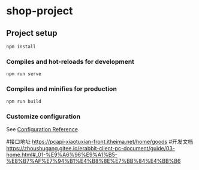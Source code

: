 # shop-project

## Project setup
```
npm install
```

### Compiles and hot-reloads for development
```
npm run serve
```

### Compiles and minifies for production
```
npm run build
```

### Customize configuration
See [Configuration Reference](https://cli.vuejs.org/config/).

#接口地址
https://pcapi-xiaotuxian-front.itheima.net/home/goods
#开发文档
https://zhoushugang.gitee.io/erabbit-client-pc-document/guide/03-home.html#_01-%E9%A6%96%E9%A1%B5-%E8%B7%AF%E7%94%B1%E4%B8%8E%E7%BB%84%E4%BB%B6
